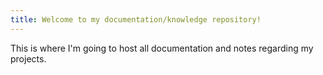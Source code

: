 ```yaml
---
title: Welcome to my documentation/knowledge repository!
---
```


This is where I'm going to host all documentation and notes regarding my projects.